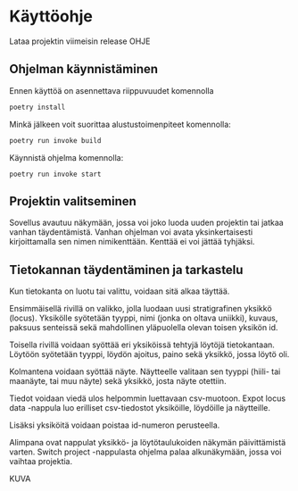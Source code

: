 # Käyttöohje

Lataa projektin viimeisin release OHJE

## Ohjelman käynnistäminen

Ennen käyttöä on asennettava riippuvuudet komennolla

```bash
poetry install
```

Minkä jälkeen voit suorittaa alustustoimenpiteet komennolla:

```bash
poetry run invoke build
```

Käynnistä ohjelma komennolla:

```
poetry run invoke start
```

## Projektin valitseminen

Sovellus avautuu näkymään, jossa voi joko luoda uuden projektin tai jatkaa vanhan täydentämistä. Vanhan ohjelman voi avata yksinkertaisesti kirjoittamalla sen nimen nimikenttään. Kenttää ei voi jättää tyhjäksi.

## Tietokannan täydentäminen ja tarkastelu

Kun tietokanta on luotu tai valittu, voidaan sitä alkaa täyttää. 

Ensimmäisellä rivillä on valikko, jolla luodaan uusi stratigrafinen yksikkö (locus). Yksikölle syötetään tyyppi, nimi (jonka on oltava uniikki), kuvaus, paksuus senteissä sekä mahdollinen yläpuolella olevan toisen yksikön id. 

Toisella rivillä voidaan syöttää eri yksiköissä tehtyjä löytöjä tietokantaan. Löytöön syötetään tyyppi, löydön ajoitus, paino sekä yksikkö, jossa löytö oli.

Kolmantena voidaan syöttää näyte. Näytteelle valitaan sen tyyppi (hiili- tai maanäyte, tai muu näyte) sekä yksikkö, josta näyte otettiin. 

Tiedot voidaan viedä ulos helpommin luettavaan csv-muotoon. Expot locus data -nappula luo erilliset csv-tiedostot yksiköille, löydöille ja näytteille.

Lisäksi yksiköitä voidaan poistaa id-numeron perusteella.

Alimpana ovat nappulat yksikkö- ja löytötaulukoiden näkymän päivittämistä varten. Switch project -nappulasta ohjelma palaa alkunäkymään, jossa voi vaihtaa projektia.

KUVA
